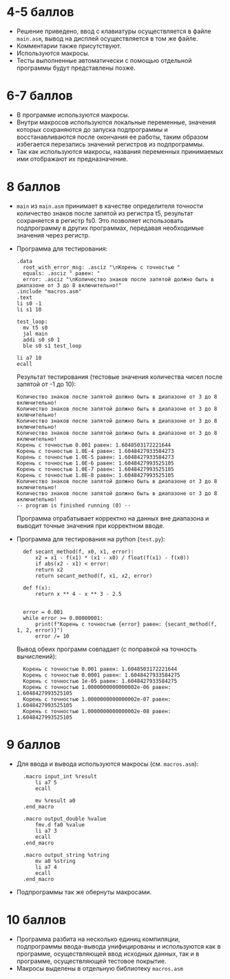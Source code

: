 # 4-5 баллов
* Решение приведено, ввод с клавиатуры осуществляется в файле `main.asm`, вывод на дисплей осуществляется в том же файле.
* Комментарии также присутствуют.
* Используются макросы.
* Тесты выполненные автоматически с помощью отдельной программы будут представлены позже.

# 6-7 баллов
* В программе используются макросы.
* Внутри макросов используются локальные переменные, значения которых сохраняются до запуска подпрограммы и восстанавливаются после окончания ее работы, таким образом избегается перезапись значений регистров из подпрограммы.
* Так как используются макросы, названия переменных принимаемых ими отображают их предназначение.

# 8 баллов
* `main` из `main.asm` принимает в качестве определителя точности количество знаков после запятой из регистра t5, результат сохраняется в регистр fs0. Это позволяет использовать подпрограмму в других программах, передавая необходимые значения через регистр.
* Программа для тестирования:
  ```
  .data
	root_with_error_msg: .asciz "\nКорень с точностью "
	equals: .asciz " равен: "
	error: .asciz "\nКоличество знаков после запятой должно быть в диапазоне от 3 до 8 включительно!"
  .include "macros.asm" 
  .text
  li s0 -1
  li s1 10
  
  test_loop:
  	mv t5 s0
  	jal main
  	addi s0 s0 1
  	ble s0 s1 test_loop
  
  li a7 10
  ecall
  ```

  Результат тестирования (тестовые значения количества чисел после запятой от -1 до 10):
  ```
  Количество знаков после запятой должно быть в диапазоне от 3 до 8 включительно!
  Количество знаков после запятой должно быть в диапазоне от 3 до 8 включительно!
  Количество знаков после запятой должно быть в диапазоне от 3 до 8 включительно!
  Количество знаков после запятой должно быть в диапазоне от 3 до 8 включительно!
  Корень с точностью 0.001 равен: 1.6048503172221644
  Корень с точностью 1.0E-4 равен: 1.6048427933584273
  Корень с точностью 1.0E-5 равен: 1.6048427933584273
  Корень с точностью 1.0E-6 равен: 1.6048427993525105
  Корень с точностью 1.0E-7 равен: 1.6048427993525105
  Корень с точностью 1.0E-8 равен: 1.6048427993525105
  Количество знаков после запятой должно быть в диапазоне от 3 до 8 включительно!
  Количество знаков после запятой должно быть в диапазоне от 3 до 8 включительно!
  -- program is finished running (0) --
  ```
  Программа отрабатывает корректно на данных вне диапазона и выводит точные значения при корректном вводе.
* Программа для тестирования на python (`test.py`):
  ```
	def secant_method(f, x0, x1, error):
	    x2 = x1 - f(x1) * (x1 - x0) / float(f(x1) - f(x0))
	    if abs(x2 - x1) < error:
		return x2
	    return secant_method(f, x1, x2, error)
	
	def f(x):
	    return x ** 4 - x ** 3 - 2.5
	
	
	error = 0.001
	while error >= 0.00000001:
	    print(f"Корень с точностью {error} равен: {secant_method(f, 1, 2, error)}")
	    error /= 10
  ```
  Вывод обеих программ совпадает (с поправкой на точность вычислений):
  ```
	Корень с точностью 0.001 равен: 1.6048503172221644
	Корень с точностью 0.0001 равен: 1.6048427933584275
	Корень с точностью 1e-05 равен: 1.6048427933584275
	Корень с точностью 1.0000000000000002e-06 равен: 1.6048427993525105
	Корень с точностью 1.0000000000000002e-07 равен: 1.6048427993525105
	Корень с точностью 1.0000000000000002e-08 равен: 1.6048427993525105
  ```
# 9 баллов
* Для ввода и вывода используются макросы (см. `macros.asm`):
  ```
	.macro input_int %result	
		li a7 5
		ecall
		
		mv %result a0
	.end_macro
	
	.macro output_double %value	
		fmv.d fa0 %value
		li a7 3
		ecall
	.end_macro
	
	.macro output_string %string
		mv a0 %string
		li a7 4
		ecall
	.end_macro
  ```
* Подпрограммы так же обернуты макросами.
# 10 баллов
* Программа разбита на несколько единиц компиляции, подпрограммы ввода-вывода унифицированы и используются как в программе, осуществляющей ввод исходных данных, так и в программе,
осуществляющей тестовое покрытие.
* Макросы выделены в отдельную библиотеку `macros.asm`





